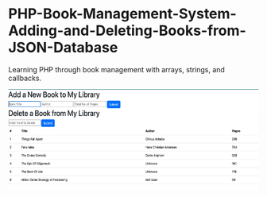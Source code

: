 # PHP-Book-Management-System-Adding-and-Deleting-Books-from-JSON-Database
Learning PHP through book management with arrays, strings, and callbacks.

<img src="DemoOutput.png" width=576 height=204 alt="Image Description" style="display: block; margin: 0 auto;">

